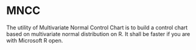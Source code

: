 # MNCC
The utility of Multivariate Normal Control Chart is to build a control chart based on multivariate normal distribution on R. It shall be faster if you are with Microsoft R open.
